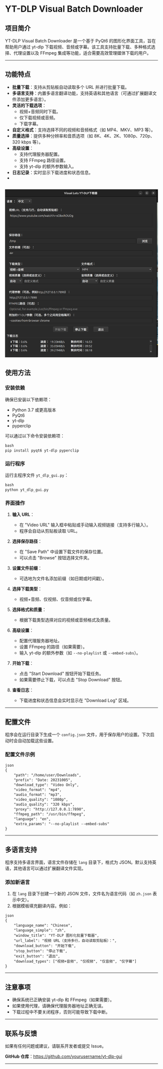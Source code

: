 # YT-DLP Visual Batch Downloader

## 项目简介

YT-DLP Visual Batch Downloader 是一个基于 PyQt6 的图形化界面工具，旨在帮助用户通过 yt-dlp 下载视频、音频或字幕。该工具支持批量下载、多种格式选择、代理设置以及 FFmpeg 集成等功能，适合需要高效管理媒体下载的用户。

---

## 功能特点

- **批量下载**：支持从剪贴板自动读取多个 URL 并进行批量下载。
- **多语言支持**：内置多语言翻译功能，支持英语和其他语言（可通过扩展翻译文件添加更多语言）。
- **灵活的下载选项**：
  - 视频+音频同时下载。
  - 仅下载视频或音频。
  - 下载字幕。
- **自定义格式**：支持选择不同的视频和音频格式（如 MP4、MKV、MP3 等）。
- **质量选择**：提供多种分辨率和音质选项（如 8K、4K、2K、1080p、720p、320 kbps 等）。
- **高级设置**：
  - 支持代理服务器配置。
  - 支持 FFmpeg 路径设置。
  - 支持 yt-dlp 的额外参数输入。
- **日志记录**：实时显示下载进度和状态信息。
- 
![屏幕截图](images/screen-cn.png)
---

## 使用方法

### 安装依赖

确保已安装以下依赖项：

- Python 3.7 或更高版本
- PyQt6
- yt-dlp
- pyperclip

可以通过以下命令安装依赖项：

```
bash
pip install pyqt6 yt-dlp pyperclip
```
### 运行程序

运行主程序文件 `yt_dlp_gui.py`：

```
bash
python yt_dlp_gui.py
```
### 界面操作

1. **输入 URL**：
   - 在 "Video URL" 输入框中粘贴或手动输入视频链接（支持多行输入）。
   - 程序会自动从剪贴板读取 URL。

2. **选择保存路径**：
   - 在 "Save Path" 中设置下载文件的保存位置。
   - 可以点击 "Browse" 按钮选择文件夹。

3. **设置文件前缀**：
   - 可选地为文件名添加前缀（如日期或时间戳）。

4. **选择下载类型**：
   - 视频+音频、仅视频、仅音频或仅字幕。

5. **选择格式和质量**：
   - 根据下载类型选择对应的视频或音频格式及质量。

6. **高级设置**：
   - 配置代理服务器地址。
   - 设置 FFmpeg 的路径（如果需要）。
   - 输入 yt-dlp 的额外参数（如 `--no-playlist` 或 `--embed-subs`）。

7. **开始下载**：
   - 点击 "Start Download" 按钮开始下载任务。
   - 如果需要停止下载，可以点击 "Stop Download" 按钮。

8. **查看日志**：
   - 下载进度和状态信息会实时显示在 "Download Log" 区域。

---

## 配置文件

程序会在运行目录下生成一个 `config.json` 文件，用于保存用户的设置。下次启动时会自动加载这些设置。

### 配置文件示例

```
json
{
    "path": "/home/user/Downloads",
    "prefix": "Date: 20231005",
    "download_type": "Video Only",
    "video_format": "mp4",
    "audio_format": "mp3",
    "video_quality": "1080p",
    "audio_quality": "320 kbps",
    "proxy": "http://127.0.0.1:7890",
    "ffmpeg_path": "/usr/bin/ffmpeg",
    "language": "en",
    "extra_params": "--no-playlist --embed-subs"
}
```
---

## 多语言支持

程序支持多语言界面，语言文件存储在 `lang` 目录下，格式为 JSON。默认支持英语，其他语言可以通过扩展翻译文件实现。

### 添加新语言

1. 在 `lang` 目录下创建一个新的 JSON 文件，文件名为语言代码（如 `zh.json` 表示中文）。
2. 根据模板填充翻译内容。例如：

```
json
{
    "language_name": "Chinese",
    "language_simple": "zh",
    "window_title": "YT-DLP 图形化批量下载器",
    "url_label": "视频 URL（支持多行，自动读取剪贴板）：",
    "download_button": "开始下载",
    "stop_button": "停止下载",
    "exit_button": "退出",
    "download_types": ["视频+音频", "仅视频", "仅音频", "仅字幕"]
}
```
---

## 注意事项

- 确保系统已正确安装 yt-dlp 和 FFmpeg（如果需要）。
- 如果使用代理，请确保代理服务器地址正确无误。
- 下载过程中不要关闭程序，否则可能导致下载中断。

---

## 联系与反馈

如果有任何问题或建议，请联系开发者或提交 Issue。
 
**GitHub 仓库**：https://github.com/yourusername/yt-dlp-gui

---

